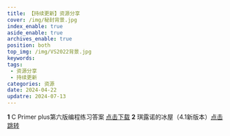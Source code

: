 ```yaml
---
title: 【持续更新】资源分享
cover: /img/秘封背景.jpg
index_enable: true
aside_enable: true
archives_enable: true
position: both
top_img: /img/VS2022背景.jpg
keywords: 
tags:
 - 资源分享
 - 持续更新
categories: 资源
date: 2024-04-22
updatre: 2024-07-13
---
```

**1** C Primer plus第六版编程练习答案 [点击下载](/download/Cpp.pdf)
**2** 琪露诺的冰屋（4.1新版本）[点击跳转](https://akinabaka.github.io/%E5%86%B0%E5%B1%8B/)

